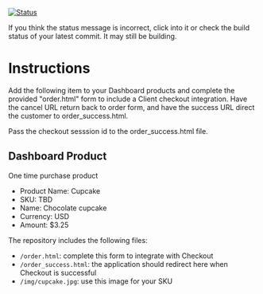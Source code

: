 [![Status](https://img.shields.io/badge/status-BUILDING%20COMMIT:%208f131e8dfbd71b4c57695c4d5010d17256780803-yellow.svg)](https://github.com/crowdbotics-challenges/bakery_scaffold_9r9W8YFP2vUae9qv/commit/8f131e8dfbd71b4c57695c4d5010d17256780803)




If you think the status message is incorrect, click into it or check the build status of your latest commit. It may still be building.

# Instructions 

Add the following item to your Dashboard products and complete the provided "order.html" form to include a Client checkout integration. Have the cancel URL return back to order form, and have the success URL direct the customer to order_success.html. 

Pass the checkout sesssion id to the order_success.html file.

## Dashboard Product
One time purchase product
* Product Name: Cupcake
* SKU: TBD
* Name: Chocolate cupcake
* Currency: USD
* Amount: $3.25

The repository includes the following files:
* `/order.html`: complete this form to integrate with Checkout
* `/order_success.html`: the application should redirect here when Checkout is successful
* `/img/cupcake.jpg`: use this image for your SKU
